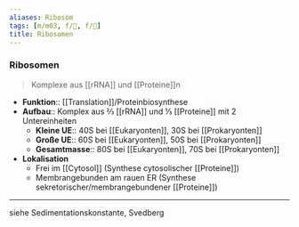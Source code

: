 ```yaml
---
aliases: Ribosom
tags: [m/m03, f/🧪, f/🧬]
title: Ribosomen
---
```

### Ribosomen
> Komplexe aus [[rRNA]] und [[Proteine]]n
- **Funktion**:: [[Translation]]/Proteinbiosynthese
- **Aufbau**:: Komplex aus ⅔ [[rRNA]] und ⅓ [[Proteine]] mit 2 Untereinheiten
	- **Kleine UE**:: 40S bei [[Eukaryonten]], 30S bei [[Prokaryonten]]
	- **Große UE**:: 60S bei [[Eukaryonten]], 50S bei [[Prokaryonten]]
	- **Gesamtmasse**:: 80S bei [[Eukaryonten]], 70S bei [[Prokaryonten]]
- **Lokalisation**
	- Frei im [[Cytosol]] (Synthese cytosolischer [[Proteine]])
	- Membrangebunden am rauen ER (Synthese sekretorischer/membrangebundener [[Proteine]])

---
siehe Sedimentationskonstante, Svedberg